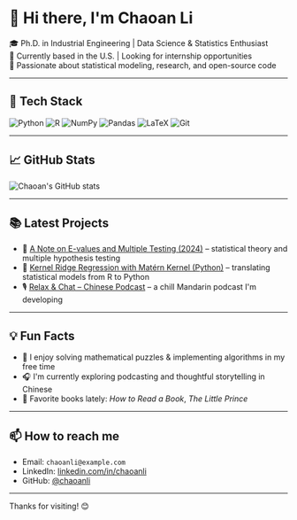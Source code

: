 # 👋 Hi there, I'm Chaoan Li

🎓 Ph.D. in Industrial Engineering | Data Science & Statistics Enthusiast  
📍 Currently based in the U.S. | Looking for internship opportunities  
🧠 Passionate about statistical modeling, research, and open-source code  

---

## 🧰 Tech Stack

![Python](https://img.shields.io/badge/Python-3776AB?style=flat&logo=python&logoColor=white)
![R](https://img.shields.io/badge/R-276DC3?style=flat&logo=r&logoColor=white)
![NumPy](https://img.shields.io/badge/NumPy-013243?style=flat&logo=numpy)
![Pandas](https://img.shields.io/badge/Pandas-150458?style=flat&logo=pandas)
![LaTeX](https://img.shields.io/badge/LaTeX-008080?style=flat&logo=latex)
![Git](https://img.shields.io/badge/Git-F05032?style=flat&logo=git)

---

## 📈 GitHub Stats

![Chaoan's GitHub stats](https://github-readme-stats.vercel.app/api?username=chaoanli&show_icons=true&theme=tokyonight)

---

## 📚 Latest Projects

- 🔬 [A Note on E-values and Multiple Testing (2024)](https://arxiv.org/abs/...) – statistical theory and multiple hypothesis testing  
- 🧮 [Kernel Ridge Regression with Matérn Kernel (Python)](https://github.com/chaoanli/krr-matern) – translating statistical models from R to Python  
- 🎙️ [Relax & Chat – Chinese Podcast](https://...) – a chill Mandarin podcast I'm developing

---

## 💡 Fun Facts

- 🧩 I enjoy solving mathematical puzzles & implementing algorithms in my free time
- 🎧 I'm currently exploring podcasting and thoughtful storytelling in Chinese
- 📖 Favorite books lately: *How to Read a Book*, *The Little Prince*

---

## 📫 How to reach me

- Email: `chaoanli@example.com`  
- LinkedIn: [linkedin.com/in/chaoanli](https://linkedin.com/in/chaoanli)  
- GitHub: [@chaoanli](https://github.com/chaoanli)

---

Thanks for visiting! 😊
